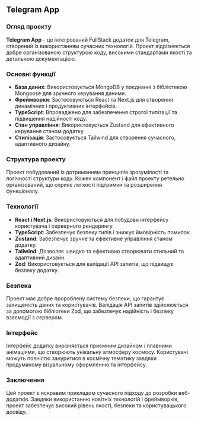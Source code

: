 ## Telegram App

### Огляд проекту

**Telegram App** - це інтегрований FullStack додаток для Telegram, створений із використанням сучасних технологій. Проект відрізняється добре організованою структурою коду, високими стандартами якості та детальною документацією.

### Основні функції

- **База даних**: Використовується MongoDB у поєднанні з бібліотекою Mongoose для зручного керування даними.
- **Фреймворки**: Застосовуються React та Next.js для створення динамічних і продуктивних інтерфейсів.
- **TypeScript**: Впроваджено для забезпечення строгої типізації та підвищення надійності коду.
- **Стан управління**: Використовується Zustand для ефективного керування станом додатку.
- **Стилізація**: Застосовується Tailwind для створення сучасного, адаптивного дизайну.

### Структура проекту

Проект побудований із дотриманням принципів зрозумілості та логічності структури коду. Кожен компонент і файл проекту ретельно організований, що сприяє легкості підтримки та розширення функціоналу.

### Технології

- **React і Next.js**: Використовуються для побудови інтерфейсу користувача і серверного рендерингу.
- **TypeScript**: Забезпечує безпеку типів і знижує ймовірність помилок.
- **Zustand**: Забезпечує зручне та ефективне управління станом додатку.
- **Tailwind**: Дозволяє швидко та ефективно створювати стильний та адаптивний дизайн.
- **Zod**: Використовується для валідації API запитів, що підвищує безпеку додатку.

### Безпека

Проект має добре пророблену систему безпеки, що гарантує захищеність даних та користувачів. Валідація API запитів здійснюється за допомогою бібліотеки Zod, що забезпечує надійність і безпеку взаємодії з сервером.

### Інтерфейс

Інтерфейс додатку вирізняється приємним дизайном і плавними анімаціями, що створюють унікальну атмосферу космосу. Користувачі можуть повністю зануритися в космічну тематику завдяки продуманому візуальному оформленню та інтерфейсу.

### Заключення

Цей проект є яскравим прикладом сучасного підходу до розробки веб-додатків. Завдяки використанню новітніх технологій і фреймворків, проект забезпечує високий рівень якості, безпеки та користувацького досвіду.